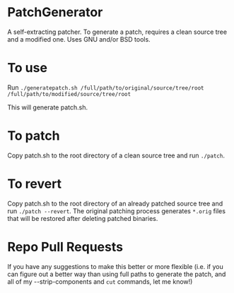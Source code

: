 PatchGenerator
==============

A self-extracting patcher.  To generate a patch, requires a clean source tree and a modified one.  Uses GNU and/or BSD tools.

To use
======

Run `./generatepatch.sh /full/path/to/original/source/tree/root /full/path/to/modified/source/tree/root`

This will generate patch.sh.

To patch
========

Copy patch.sh to the root directory of a clean source tree and run `./patch`.

To revert
=========

Copy patch.sh to the root directory of an already patched source tree and run `./patch --revert`.  The original patching process generates `*.orig` files that will be restored after deleting patched binaries.

Repo Pull Requests
==================

If you have any suggestions to make this better or more flexible (i.e. if you can figure out a better way than using full paths to generate the patch, and all of my --strip-components and `cut` commands, let me know!)
